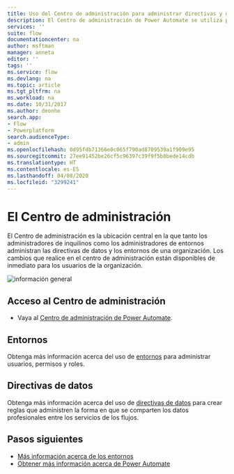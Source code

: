 ```yaml
---
title: Uso del Centro de administración para administrar directivas y directivas de datos | Microsoft Docs
description: El Centro de administración de Power Automate se utiliza por inquilino y administradores de entornos para administrar directivas de datos y entornos para implementaciones de Power Automate.
services: ''
suite: flow
documentationcenter: na
author: msftman
manager: anneta
editor: ''
tags: ''
ms.service: flow
ms.devlang: na
ms.topic: article
ms.tgt_pltfrm: na
ms.workload: na
ms.date: 10/31/2017
ms.author: deonhe
search.app:
- Flow
- Powerplatform
search.audienceType:
- admin
ms.openlocfilehash: 0d95fdb71366e0c065f790ad8709539a1f909e95
ms.sourcegitcommit: 27ee91452be26cf5c96397c39f9f5b8bede14cdb
ms.translationtype: HT
ms.contentlocale: es-ES
ms.lasthandoff: 04/08/2020
ms.locfileid: "3299241"
---
```

# <a name="the-admin-center"></a>El Centro de administración


El Centro de administración es la ubicación central en la que tanto los administradores de inquilinos como los administradores de entornos administran las directivas de datos y los entornos de una organización. Los cambios que realice en el centro de administración están disponibles de inmediato para los usuarios de la organización.

![información general](./media/admin-center-introduction/overview.png)

## <a name="access-the-admin-center"></a>Acceso al Centro de administración

* Vaya al [Centro de administración de Power Automate](https://admin.flow.microsoft.com).

## <a name="environments"></a>Entornos

Obtenga más información acerca del uso de [entornos](environments-overview-admin.md) para administrar usuarios, permisos y roles.

## <a name="data-policies"></a>Directivas de datos

Obtenga más información acerca del uso de [directivas de datos](prevent-data-loss.md) para crear reglas que administren la forma en que se comparten los datos profesionales entre los servicios de los flujos.

## <a name="next-steps"></a>Pasos siguientes

* [Más información acerca de los entornos](environments-overview-admin.md)
* [Obtener más información acerca de Power Automate](getting-started.md)
